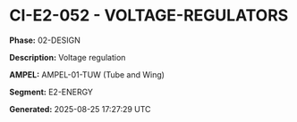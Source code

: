 # CI-E2-052 - VOLTAGE-REGULATORS

**Phase:** 02-DESIGN

**Description:** Voltage regulation

**AMPEL:** AMPEL-01-TUW (Tube and Wing)

**Segment:** E2-ENERGY

**Generated:** 2025-08-25 17:27:29 UTC
